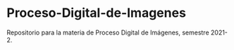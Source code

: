 # Proceso-Digital-de-Imagenes
Repositorio para la materia de Proceso Digital de Imágenes, semestre 2021-2.
